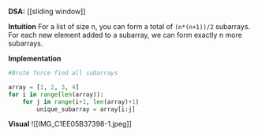 
**DSA:** [[sliding window]]

**Intuition**
For a list of size n, you can form a total of `(n*(n+1))/2` subarrays. For each new element added to a subarray, we can form exactly n more subarrays. 

**Implementation**
```python
#Brute force find all subarrays

array = [1, 2, 3, 4]
for i in range(len(array)):
	for j in range(i+1, len(array)+1)
		unique_subarray = array[i:j]
```

**Visual** 
![[IMG_C1EE05B37398-1.jpeg]]


